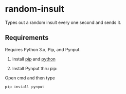 # random-insult
Types out a random insult every one second and sends it.

## Requirements
Requires Python 3.x, Pip, and Pynput.

1. Install [pip](https://pypi.org/project/pip/#files) and [python](https://www.python.org/downloads/)

2. Install Pynput thru pip:

Open cmd and then type
```bash
pip install pynput
```
